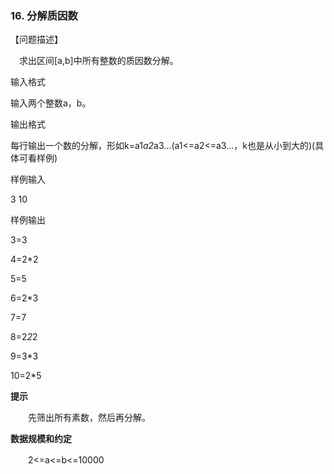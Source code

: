 ### 16. 分解质因数 

【问题描述】

　求出区间[a,b]中所有整数的质因数分解。

输入格式

输入两个整数a，b。

输出格式

每行输出一个数的分解，形如k=a1*a2*a3...(a1<=a2<=a3...，k也是从小到大的)(具体可看样例) 

样例输入

3 10

样例输出

3=3

4=2*2

5=5

6=2*3

7=7

8=2*2*2

9=3*3

10=2*5

**提示**

　　先筛出所有素数，然后再分解。

**数据规模和约定**

　　2<=a<=b<=10000